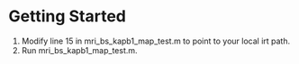 # Getting Started

1. Modify line 15 in mri_bs_kapb1_map_test.m to point to your local irt path.
2. Run mri_bs_kapb1_map_test.m.

